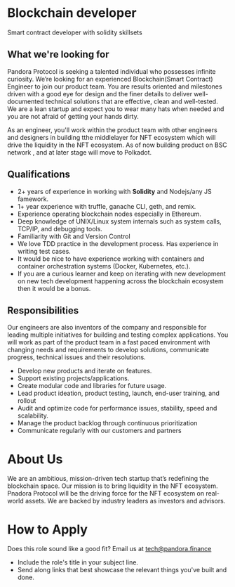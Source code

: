 # **Blockchain developer**
Smart contract developer with solidity skillsets


##  **What we're looking for**

Pandora Protocol is seeking a talented individual who possesses infinite curiosity. We’re looking for an experienced Blockchain(Smart Contract) Engineer to join our product team. You are results oriented and milestones driven with a good eye for design and the finer details to deliver well-documented technical solutions that are effective, clean and well-tested. We are a lean startup and expect you to wear many hats when needed and you are not afraid of getting your hands dirty.

As an engineer, you'll work within the product team with other engineers and designers in building tthe middlelayer for NFT ecosystem which will drive the liquidity in the NFT ecosystem. As of now building product on BSC network , and at later stage will move to Polkadot.

##  ****Qualifications****

- 2+ years of experience in working with **Solidity** and Nodejs/any JS famework.
- 1+ year experience with truffle, ganache CLI, geth, and remix.
- Experience operating blockchain nodes especially in Ethereum.
- Deep knowledge of UNIX/Linux system internals such as system calls, TCP/IP, and debugging tools.
- Familiarity with Git and Version Control
- We love TDD practice in the development process. Has experience in writing test cases.
- It would be nice to have experience working with containers and container orchestration systems (Docker, Kubernetes, etc.).
- If you are a curious learner and keep on iterating with new development on new tech development happening across the blockchain ecosystem then it would be a bonus.

##  ****Responsibilities****

Our engineers are also inventors of the company and responsible for leading multiple initiatives for building and testing complex applications. You will work as part of the product team in a fast paced environment with changing needs and requirements to develop solutions, communicate progress, technical issues and their resolutions.

- Develop new products and iterate on features.
- Support existing projects/applications.
- Create modular code and libraries for future usage.
- Lead product ideation, product testing, launch, end-user training, and rollout
- Audit and optimize code for performance issues, stability, speed and scalability.
- Manage the product backlog through continuous prioritization
- Communicate regularly with our customers and partners

# **About Us**

We are an ambitious, mission-driven tech startup that’s redefining the blockchain space. Our mission is to bring liquidity in the NFT ecosystem. Pnadora Protocol will be the driving force for the NFT ecosystem on real-world assets. We are backed by industry leaders as investors and advisors.

# How to Apply

Does this role sound like a good fit? Email us at tech@pandora.finance

- Include the role's title in your subject line.
- Send along links that best showcase the relevant things you've built and done.
